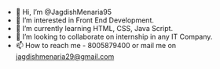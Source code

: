 - 👋 Hi, I’m @JagdishMenaria95
- 👀 I’m interested in Front End Development.
- 🌱 I’m currently learning HTML, CSS, Java Script.
- 💞️ I’m looking to collaborate on internship in any IT Company.
- 📫 How to reach me - 8005879400 or mail me on jagdishmenaria29@gmail.com

<!---
JagdishMenaria95/JagdishMenaria95 is a ✨ special ✨ repository because its `README.md` (this file) appears on your GitHub profile.
You can click the Preview link to take a look at your changes.
--->

